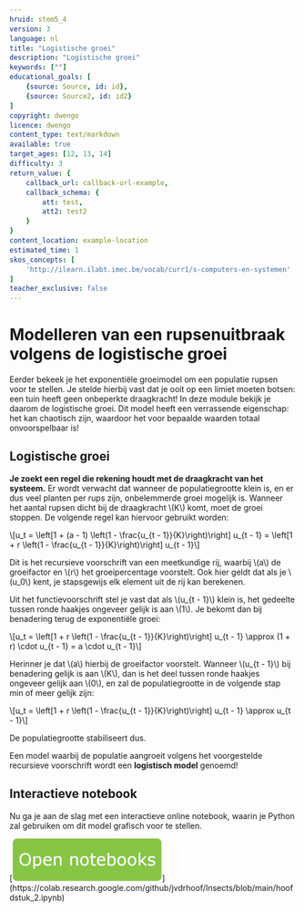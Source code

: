 ```yaml
---
hruid: stem5_4
version: 3
language: nl
title: "Logistische groei"
description: "Logistische groei"
keywords: [""]
educational_goals: [
    {source: Source, id: id}, 
    {source: Source2, id: id2}
]
copyright: dwengo
licence: dwengo
content_type: text/markdown
available: true
target_ages: [12, 13, 14]
difficulty: 3
return_value: {
    callback_url: callback-url-example,
    callback_schema: {
        att: test,
        att2: test2
    }
}
content_location: example-location
estimated_time: 1
skos_concepts: [
    'http://ilearn.ilabt.imec.be/vocab/curr1/s-computers-en-systemen'
]
teacher_exclusive: false
---
```

# Modelleren van een rupsenuitbraak volgens de logistische groei

Eerder bekeek je het exponentiële groeimodel om een populatie rupsen voor te stellen. Je stelde hierbij vast dat je ooit op een limiet moeten botsen: een tuin heeft geen onbeperkte draagkracht! In deze module bekijk je daarom de logistische groei. Dit model heeft een verrassende eigenschap: het kan chaotisch zijn, waardoor het voor bepaalde waarden totaal onvoorspelbaar is!

## Logistische groei

**Je zoekt een regel die rekening houdt met de draagkracht van het systeem.** Er wordt verwacht dat wanneer de populatiegrootte klein is, en er dus veel planten per rups zijn, onbelemmerde groei mogelijk is. Wanneer het aantal rupsen dicht bij de draagkracht \\(K\\) komt, moet de groei stoppen. De volgende regel kan hiervoor gebruikt worden:

\\[u_t = \left[1 + (a - 1) \left(1 - \frac{u_{t - 1}}{K}\right)\right] u_{t - 1} = \left[1 + r \left(1 - \frac{u_{t - 1}}{K}\right)\right] u_{t - 1}\\]

Dit is het recursieve voorschrift van een meetkundige rij, waarbij \\(a\\) de groeifactor en \\(r\\) het groeipercentage voorstelt. Ook hier geldt dat als je \\(u_0\\) kent, je stapsgewijs elk element uit de rij kan berekenen.

Uit het functievoorschrift stel je vast dat als \\(u_{t - 1}\\) klein is, het gedeelte tussen ronde haakjes ongeveer gelijk is aan \\(1\\). Je bekomt dan bij benadering terug de exponentiële groei:

\\[u_t = \left[1 + r \left(1 - \frac{u_{t - 1}}{K}\right)\right] u_{t - 1} \approx (1 + r) \cdot u_{t - 1} = a \cdot u_{t - 1}\\]

Herinner je dat \\(a\\) hierbij de groeifactor voorstelt. Wanneer \\(u_{t - 1}\\) bij benadering gelijk is aan \\(K\\), dan is het deel tussen ronde haakjes ongeveer gelijk aan \\(0\\), en zal de populatiegrootte in de volgende stap min of meer gelijk zijn:

\\[u_t = \left[1 + r \left(1 - \frac{u_{t - 1}}{K}\right)\right] u_{t - 1} \approx u_{t - 1}\\]

De populatiegrootte stabiliseert dus.

Een model waarbij de populatie aangroeit volgens het voorgestelde recursieve voorschrift wordt een **logistisch model** genoemd!

## Interactieve notebook

Nu ga je aan de slag met een interactieve online notebook, waarin je Python zal gebruiken om dit model grafisch voor te stellen.

[![Knop](embed/knop.png "https://colab.research.google.com/github/jvdrhoof/Insects/blob/main/hoofdstuk_2.ipynb")](https://colab.research.google.com/github/jvdrhoof/Insects/blob/main/hoofdstuk_2.ipynb)
